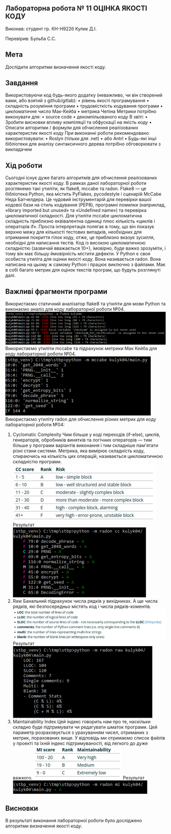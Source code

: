 ## Лабораторна робота № 11 ОЦІНКА ЯКОСТІ КОДУ

Виконав:
студент гр. КН-Н922б
Кулик Д.І.

Перевірив:
Бульба С.С.

## Мета
Дослідити алгоритми визначення якості коду.

## Завдання
Використовуючи код будь-якого додатку (неважливо, чи він створений вами, або взятий з github/gitlab):
•	рівень якості програмування
•	складність розуміння програми
•	трудомісткість кодування програми
•	цикломатичне число Мак-Кейба
•	метрика Чепіна
Метрики потрібно виконувати для:
•	source code
•	декомпільованого коду
В звіті:
•	Зробити висновки впливу компіляції та обфускації на якість коду
•	Описати алгоритми / формули для обчислення реалізованих характеристик якості коду
При виконанні роботи рекомендовано використовувати:
•	Roslyn (тільки для .net)
•	або Antrl
•	Будь-які інші бібліотеки для аналізу синтаксичного дерева потрібно обговорювати з викладачем

## Хід роботи
Сьогодні існує дуже багато алгоритмів для обчислення реалізованих характеристик якості коду. В рамках даної лабораторної роботи розглянемо такі утиліти, як flake8, mccabe та radon.
Flake8 — це бібліотека Python, яка містить PyFlakes, pycodestyle і сценарій McCabe Неда Батчелдера. Це чудовий інструментарій для перевірки вашої кодової бази на стиль кодування (PEP8), програмні помилки (наприклад, «library imported but unused» та «Undefined name») та перевірка цикломатичної складності.
Для утиліти mccabe цикломатична складність приблизно еквівалентна одиниці плюс кількість «циклів і операторів if». Проста інтерпретація полягає в тому, що він показує верхню межу для кількості тестових випадків, необхідних для отримання покриття гілок коду, отже, це приблизно вказує зусилля, необхідні для написання тестів.
Код із високою цикломатичною складністю (зазвичай вважається 10+), імовірно, буде важко зрозуміти, і тому він має більшу ймовірність містити дефекти.
У  Python є своя особиста утиліта для оцінки якості коду. Вона називається radon. Вона написана на цьому ж самому Python і працює виключно з файлами. Має в собі багато метрик для оцінок текстів програм, що будуть розглянуті далі.

## Важливі фрагменти програми
Використаємо статичний аналізатор flake8 та утиліти для мови Python та виконаємо аналіз для коду лабораторної роботи №04.
![Результат flake8](/lab11/doc/flake8.png)
Використаємо утиліти mccabe та підрахунок метрики Мак Кейба для коду лабораторної роботи №04.
![Результат mccabe](/lab11/doc/mccabe.png)
Використаємо утиліту radon для обчислення різних метрик для коду лабораторної роботи №04:
1) Cyclomatic Complexity
Чим більше у коді переходів (if-else), циклів, генераторів, обробників винятків та логічних операторів — тим більше у програми варіантів виконання і тим складніше пам'ятати різні стани системи. Метрика, яка вимірює складність коду, спираючись на кількість цих операцій, називається цикломатичною складністю програми.
![Схема radon cc](/lab11/doc/scheme_cc.png)
Результат
![Результат radon cc](/lab11/doc/radon_cc.png)
2) Raw
Банальний підрахунок числа рядків у вихідниках. А ще числа рядків, які безпосередньо містять код і числа рядків-коментів.
![Схема radon raw](/lab11/doc/scheme_raw.png)
Результат
![Результат radon raw](/lab11/doc/radon_raw.png)
3) Maintainability Index
Цей індекс говорить нам про те, наскільки складно буде підтримувати чи редагувати шматок програми. Цей параметр розраховується з урахуванням чисел, отриманих з метрик, порахованих вище.
У відповідь ми отримаємо список файлів у проекті та їхній індекс підтримуваності, від легкого до дуже важкого.
![Схема radon mi](/lab11/doc/scheme_mi.png)
Результат
![Результат radon mi](/lab11/doc/radon_mi.png)
## Висновки
В результаті виконання лабораторної роботи було досліджено алгоритми визначення якості коду.